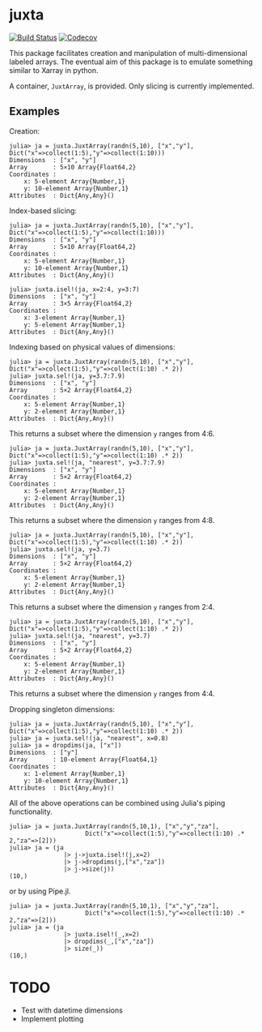 # juxta

[![Build Status](https://travis-ci.com/beta-effect/juxta.jl.svg?branch=master)](https://travis-ci.com/beta-effect/juxta.jl)
[![Codecov](https://codecov.io/gh/beta-effect/juxta.jl/branch/master/graph/badge.svg)](https://codecov.io/gh/beta-effect/juxta.jl)

This package facilitates creation and manipulation of multi-dimensional labeled arrays. The eventual aim of this package is to emulate something similar to Xarray in python. 

A container, `JuxtArray`, is provided. Only slicing is currently implemented.

## Examples

Creation:

```julia-repl
julia> ja = juxta.JuxtArray(randn(5,10), ["x","y"], Dict("x"=>collect(1:5),"y"=>collect(1:10)))
Dimensions  : ["x", "y"]
Array       : 5×10 Array{Float64,2}
Coordinates :
    x: 5-element Array{Number,1}
    y: 10-element Array{Number,1}
Attributes  : Dict{Any,Any}()
```

Index-based slicing:

```julia-repl
julia> ja = juxta.JuxtArray(randn(5,10), ["x","y"], Dict("x"=>collect(1:5),"y"=>collect(1:10)))
Dimensions  : ["x", "y"]
Array       : 5×10 Array{Float64,2}
Coordinates :
    x: 5-element Array{Number,1}
    y: 10-element Array{Number,1}
Attributes  : Dict{Any,Any}()

julia> juxta.isel!(ja, x=2:4, y=3:7)
Dimensions  : ["x", "y"]
Array       : 3×5 Array{Float64,2}
Coordinates :
    x: 3-element Array{Number,1}
    y: 5-element Array{Number,1}
Attributes  : Dict{Any,Any}()
```
Indexing based on physical values of dimensions:


```julia-repl
julia> ja = juxta.JuxtArray(randn(5,10), ["x","y"], Dict("x"=>collect(1:5),"y"=>collect(1:10) .* 2))
julia> juxta.sel!(ja, y=3.7:7.9)
Dimensions  : ["x", "y"]
Array       : 5×2 Array{Float64,2}
Coordinates :
    x: 5-element Array{Number,1}
    y: 2-element Array{Number,1}
Attributes  : Dict{Any,Any}()
```
This returns a subset where the dimension `y` ranges from 4:6.

```julia-repl
julia> ja = juxta.JuxtArray(randn(5,10), ["x","y"], Dict("x"=>collect(1:5),"y"=>collect(1:10) .* 2))
julia> juxta.sel!(ja, "nearest", y=3.7:7.9)
Dimensions  : ["x", "y"]
Array       : 5×2 Array{Float64,2}
Coordinates :
    x: 5-element Array{Number,1}
    y: 2-element Array{Number,1}
Attributes  : Dict{Any,Any}()
```
This returns a subset where the dimension `y` ranges from 4:8.

```julia-repl
julia> ja = juxta.JuxtArray(randn(5,10), ["x","y"], Dict("x"=>collect(1:5),"y"=>collect(1:10) .* 2))
julia> juxta.sel!(ja, y=3.7)
Dimensions  : ["x", "y"]
Array       : 5×2 Array{Float64,2}
Coordinates :
    x: 5-element Array{Number,1}
    y: 2-element Array{Number,1}
Attributes  : Dict{Any,Any}()
```
This returns a subset where the dimension `y` ranges from 2:4.

```julia-repl
julia> ja = juxta.JuxtArray(randn(5,10), ["x","y"], Dict("x"=>collect(1:5),"y"=>collect(1:10) .* 2))
julia> juxta.sel!(ja, "nearest", y=3.7)
Dimensions  : ["x", "y"]
Array       : 5×2 Array{Float64,2}
Coordinates :
    x: 5-element Array{Number,1}
    y: 2-element Array{Number,1}
Attributes  : Dict{Any,Any}()
```
This returns a subset where the dimension `y` ranges from 4:4.

Dropping singleton dimensions:

```julia-repl
julia> ja = juxta.JuxtArray(randn(5,10), ["x","y"], Dict("x"=>collect(1:5),"y"=>collect(1:10) .* 2))
julia> ja = juxta.sel!(ja, "nearest", x=0.8)
julia> ja = dropdims(ja, ["x"])
Dimensions  : ["y"]
Array       : 10-element Array{Float64,1}
Coordinates :
    x: 1-element Array{Number,1}
    y: 10-element Array{Number,1}
Attributes  : Dict{Any,Any}()
```

All of the above operations can be combined using Julia's piping functionality.
```julia-repl
julia> ja = juxta.JuxtArray(randn(5,10,1), ["x","y","za"],
                     Dict("x"=>collect(1:5),"y"=>collect(1:10) .* 2,"za"=>[2]))
julia> ja = (ja
               |> j->juxta.isel!(j,x=2)
               |> j->dropdims(j,["x","za"])
               |> j->size(j))
(10,)
```
or by using Pipe.jl.
```julia-repl
julia> ja = juxta.JuxtArray(randn(5,10,1), ["x","y","za"],
                     Dict("x"=>collect(1:5),"y"=>collect(1:10) .* 2,"za"=>[2]))
julia> ja = (ja
               |> juxta.isel!(_,x=2)
               |> dropdims(_,["x","za"])
               |> size(_))
(10,)
```

# TODO

- Test with datetime dimensions
- Implement plotting